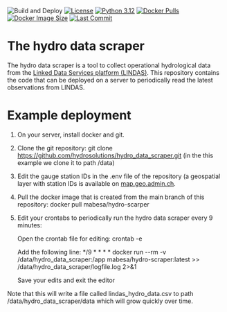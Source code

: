 ![Build and Deploy](https://github.com/hydrosolutions/hydro_data_scraper/actions/workflows/docker-build-push.yml/badge.svg) [![License](https://img.shields.io/github/license/hydrosolutions/hydro_data_scraper)](https://github.com/hydrosolutions/hydro_data_scraper/blob/main/LICENSE) [![Python 3.12](https://img.shields.io/badge/python-3.12-blue.svg)](https://www.python.org/downloads/release/python-312/) [![Docker Pulls](https://img.shields.io/docker/pulls/mabesa/hydro-scraper)](https://hub.docker.com/r/mabesa/hydro-scraper) [![Docker Image Size](https://img.shields.io/docker/image-size/mabesa/hydro-scraper/latest)](https://hub.docker.com/r/mabesa/hydro-scraper) [![Last Commit](https://img.shields.io/github/last-commit/hydrosolutions/hydro_data_scraper)](https://github.com/hydrosolutions/hydro_data_scraper/commits/main)

# The hydro data scraper
The hydro data scraper is a tool to collect operational hydrological data from the [Linked Data Services platform (LINDAS)](https://lindas.admin.ch/?lang=de). This repository contains the code that can be deployed on a server to periodically read the latest observations from LINDAS. 

# Example deployment
1. On your server, install docker and git.
2. Clone the git repository: git clone https://github.com/hydrosolutions/hydro_data_scraper.git (in the this example we clone it to path /data)
3. Edit the gauge station IDs in the .env file of the repository (a geospatial layer with station IDs is available on [map.geo.admin.ch](https://map.geo.admin.ch/#/map?lang=en&center=2660025,1189925&z=1&bgLayer=ch.swisstopo.pixelkarte-grau&topic=gewiss&layers=ch.bafu.hydrologie-hydromessstationen).
4. Pull the docker image that is created from the main branch of this repository: docker pull mabesa/hydro-scarper
5. Edit your crontabs to periodically run the hydro data scraper every 9 minutes:
   
    Open the crontab file for editing: crontab -e
   
    Add the following line: */9 * * * * docker run --rm -v /data/hydro_data_scraper:/app mabesa/hydro-scraper:latest >> /data/hydro_data_scraper/logfile.log 2>&1
   
    Save your edits and exit the editor  
  
Note that this will write a file called lindas_hydro_data.csv to path /data/hydro_data_scraper/data which will grow quickly over time.  
